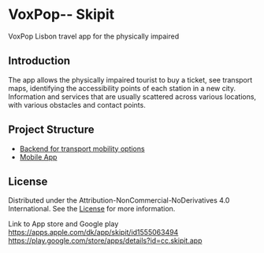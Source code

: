 # VoxPop-- Skipit
VoxPop Lisbon travel app for the physically impaired

## Introduction
The app allows the physically impaired tourist to buy a ticket, see transport maps, identifying the accessibility points of each station in a new city. Information and services that are usually scattered across various locations, with various obstacles and contact points.

## Project Structure

- [Backend for transport mobility options](/backend/)
- [Mobile App](/mobile-app/)

## License
Distributed under the Attribution-NonCommercial-NoDerivatives 4.0 International. See the [License](/LICENSE.md) for more information.

Link to App store and Google play
https://apps.apple.com/dk/app/skipit/id1555063494 
https://play.google.com/store/apps/details?id=cc.skipit.app
